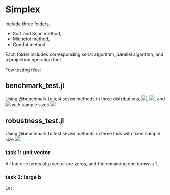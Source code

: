 # Simplex
Include three folders,
- Sort and Scan method,
- Michelot method,
- Condat method.

Each folder includes corresponding serial algorithm, parallel algorithm, and a projection operation tool.

Tow testing files:
## benchmark_test.jl
Using @benchmark to test seven methods in three distributions, <img src="https://render.githubusercontent.com/render/math?math=\large U[0,1]">, <img src="https://render.githubusercontent.com/render/math?math=\large N[0,1]">, and <img src="https://render.githubusercontent.com/render/math?math=\large N[0,10^{-3}]"> with sample sizes <img src="https://render.githubusercontent.com/render/math?math=\large n=10^5,5\times 10^5,...,10^8">.

## robustness_test.jl
Using @benchmark to test seven methods in three task with fixed sample size <img src="https://render.githubusercontent.com/render/math?math=\large n=10^6">.

### task 1: unit vector
All but one terms of a vector are zeros, and the remaining one terms is 1.

### task 2: large b
Let 
